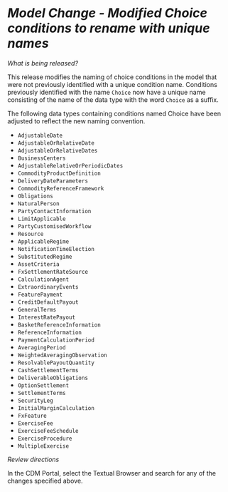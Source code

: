 # *Model Change - Modified Choice conditions to rename with unique names*

_What is being released?_

This release modifies the naming of choice conditions in the model that were not previously identified with a unique condition name.  Conditions previously identified with the name `Choice` now have a unique name consisting of the name of the data type with the word `Choice` as a suffix.

The following data types containing conditions named Choice have been adjusted to reflect the new naming convention.

- `AdjustableDate`
- `AdjustableOrRelativeDate`
- `AdjustableOrRelativeDates`
- `BusinessCenters`
- `AdjustableRelativeOrPeriodicDates`
- `CommodityProductDefinition`
- `DeliveryDateParameters`
- `CommodityReferenceFramework`
- `Obligations`
- `NaturalPerson`
- `PartyContactInformation`
- `LimitApplicable`
- `PartyCustomisedWorkflow`
- `Resource`
- `ApplicableRegime`
- `NotificationTimeElection`
- `SubstitutedRegime`
- `AssetCriteria`
- `FxSettlementRateSource`
- `CalculationAgent`
- `ExtraordinaryEvents`
- `FeaturePayment`
- `CreditDefaultPayout`
- `GeneralTerms`
- `InterestRatePayout`
- `BasketReferenceInformation`
- `ReferenceInformation`
- `PaymentCalculationPeriod`
- `AveragingPeriod`
- `WeightedAveragingObservation`
- `ResolvablePayoutQuantity`
- `CashSettlementTerms`
- `DeliverableObligations`
- `OptionSettlement`
- `SettlementTerms`
- `SecurityLeg`
- `InitialMarginCalculation`
- `FxFeature`
- `ExerciseFee`
- `ExerciseFeeSchedule`
- `ExerciseProcedure`
- `MultipleExercise`

_Review directions_

In the CDM Portal, select the Textual Browser and search for any of the changes specified above. 
